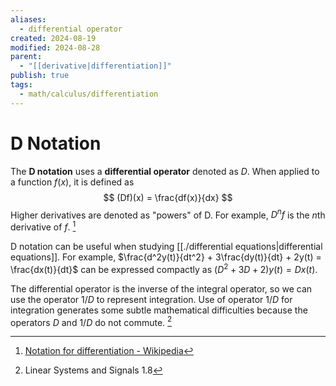 ```yaml
---
aliases:
  - differential operator
created: 2024-08-19
modified: 2024-08-28
parent:
  - "[[derivative|differentiation]]"
publish: true
tags:
  - math/calculus/differentiation
---
```


# D Notation
The **D notation** uses a **differential operator** denoted as $D$. When applied to a function $f(x)$, it is defined as
$$
(Df)(x) = \frac{df(x)}{dx}
$$
Higher derivatives are denoted as "powers" of D. For example, $D^n f$ is the $n$th derivative of $f$. [^1]

D notation can be useful when studying [[./differential equations|differential equations]]. For example,  $\frac{d^2y(t)}{dt^2} + 3\frac{dy(t)}{dt} + 2y(t) = \frac{dx(t)}{dt}$ can be expressed compactly as $(D^2 + 3D + 2)y(t) = Dx(t)$.

The differential operator is the inverse of the integral operator, so we can use the operator $1/D$ to represent integration. Use of operator $1/D$ for integration generates some subtle mathematical difficulties because the operators $D$ and $1/D$ do not commute. [^2]

[^1]:  [Notation for differentiation - Wikipedia](https://en.wikipedia.org/wiki/Notation_for_differentiation#D-notation)
[^2]: Linear Systems and Signals 1.8